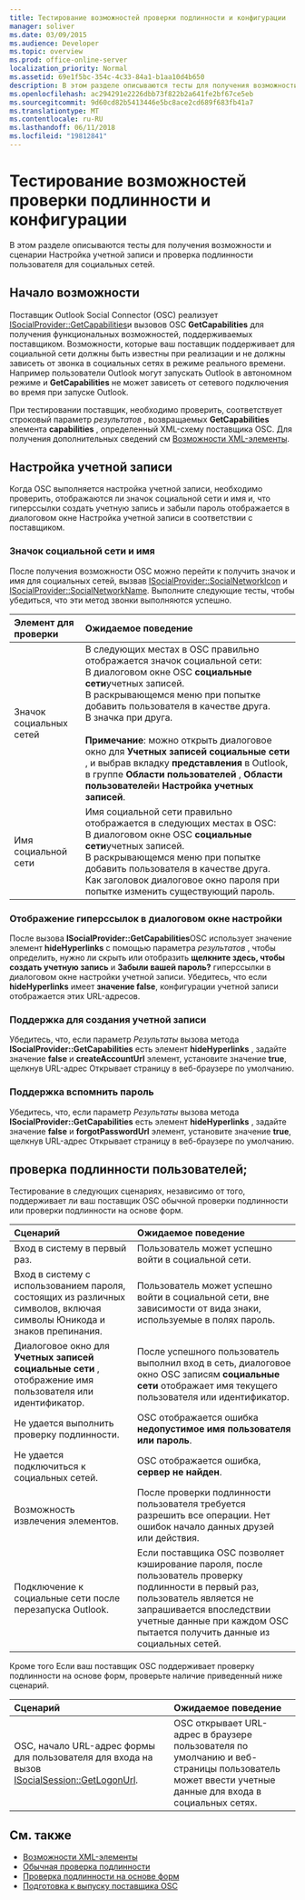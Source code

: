 ```yaml
---
title: Тестирование возможностей проверки подлинности и конфигурации
manager: soliver
ms.date: 03/09/2015
ms.audience: Developer
ms.topic: overview
ms.prod: office-online-server
localization_priority: Normal
ms.assetid: 69e1f5bc-354c-4c33-84a1-b1aa10d4b650
description: В этом разделе описываются тесты для получения возможности и сценарии Настройка учетной записи и проверка подлинности пользователя для социальных сетей.
ms.openlocfilehash: ac294291e2226dbb73f822b2a641fe2bf67ce5eb
ms.sourcegitcommit: 9d60cd82b5413446e5bc8ace2cd689f683fb41a7
ms.translationtype: MT
ms.contentlocale: ru-RU
ms.lasthandoff: 06/11/2018
ms.locfileid: "19812841"
---
```

# <a name="testing-capabilities-authentication-and-configuration"></a>Тестирование возможностей проверки подлинности и конфигурации

В этом разделе описываются тесты для получения возможности и сценарии Настройка учетной записи и проверка подлинности пользователя для социальных сетей.
  
## <a name="getting-capabilities"></a>Начало возможности

Поставщик Outlook Social Connector (OSC) реализует [ISocialProvider::GetCapabilities](isocialprovider-getcapabilities.md)и вызовов OSC **GetCapabilities** для получения функциональных возможностей, поддерживаемых поставщиком. Возможности, которые ваш поставщик поддерживает для социальной сети должны быть известны при реализации и не должны зависеть от звонка в социальных сетях в режиме реального времени. Например пользователи Outlook могут запускать Outlook в автономном режиме и **GetCapabilities** не может зависеть от сетевого подключения во время при запуске Outlook. 
  
При тестировании поставщик, необходимо проверить, соответствует строковый параметр _результатов_ , возвращаемых **GetCapabilities** элемента **capabilities** , определенный XML-схему поставщика OSC. Для получения дополнительных сведений см [Возможности XML-элементы](capabilities-xml-elements.md).
  
## <a name="configuring-an-account"></a>Настройка учетной записи

Когда OSC выполняется настройка учетной записи, необходимо проверить, отображаются ли значок социальной сети и имя и, что гиперссылки создать учетную запись и забыли пароль отображается в диалоговом окне Настройка учетной записи в соответствии с поставщиком.
  
### <a name="social-network-icon-and-name"></a>Значок социальной сети и имя

После получения возможности OSC можно перейти к получить значок и имя для социальных сетей, вызвав [ISocialProvider::SocialNetworkIcon](isocialprovider-socialnetworkicon.md) и [ISocialProvider::SocialNetworkName](isocialprovider-socialnetworkname.md). Выполните следующие тесты, чтобы убедиться, что эти метод звонки выполняются успешно.
  
|**Элемент для проверки**|**Ожидаемое поведение**|
|:-----|:-----|
|Значок социальных сетей  <br/> | В следующих местах в OSC правильно отображается значок социальной сети:  <br/>  В диалоговом окне OSC **социальные сети**учетных записей.  <br/>  В раскрывающемся меню при попытке добавить пользователя в качестве друга.  <br/>  В значка при друга.  <br/> <br/>**Примечание**: можно открыть диалоговое окно для **Учетных записей социальные сети** , и выбрав вкладку **представления** в Outlook, в группе **Области пользователей** , **Области пользователей**и **Настройка учетных записей**.           |
|Имя социальной сети  <br/> | Имя социальной сети правильно отображается в следующих местах в OSC:  <br/>  В диалоговом окне OSC **социальные сети**учетных записей.  <br/>  В раскрывающемся меню при попытке добавить пользователя в качестве друга.  <br/>  Как заголовок диалоговое окно пароля при попытке изменить существующий пароль.  <br/> |
   
### <a name="showing-hyperlinks-in-configuration-dialog"></a>Отображение гиперссылок в диалоговом окне настройки

После вызова **ISocialProvider::GetCapabilities**OSC использует значение элемент **hideHyperlinks** с помощью параметра _результатов_ , чтобы определить, нужно ли скрыть или отобразить **щелкните здесь, чтобы создать учетную запись** и **Забыли вашей пароль?** гиперссылки в диалоговом окне настройки учетной записи. Убедитесь, что если **hideHyperlinks** имеет **значение false**, конфигурации учетной записи отображается этих URL-адресов.
  
### <a name="support-to-create-account"></a>Поддержка для создания учетной записи

Убедитесь, что, если параметр _Результаты_ вызова метода **ISocialProvider::GetCapabilities** есть элемент **hideHyperlinks** , задайте значение **false** и **createAccountUrl** элемент, установите значение **true**, щелкнув URL-адрес Открывает страницу в веб-браузере по умолчанию.
  
### <a name="support-for-forgotten-password"></a>Поддержка вспомнить пароль

Убедитесь, что, если параметр _Результаты_ вызова метода **ISocialProvider::GetCapabilities** есть элемент **hideHyperlinks** , задайте значение **false** и **forgotPasswordUrl** элемент, установите значение **true**, щелкнув URL-адрес Открывает страницу в веб-браузере по умолчанию.
  
## <a name="authenticating-users"></a>проверка подлинности пользователей;

Тестирование в следующих сценариях, независимо от того, поддерживает ли ваш поставщик OSC обычной проверки подлинности или проверки подлинности на основе форм.
  
|**Сценарий**|**Ожидаемое поведение**|
|:-----|:-----|
|Вход в систему в первый раз.  <br/> |Пользователь может успешно войти в социальной сети.  <br/> |
|Вход в систему с использованием пароля, состоящих из различных символов, включая символы Юникода и знаков препинания.  <br/> |Пользователь может успешно войти в социальной сети, вне зависимости от вида знаки, используемые в полях пароль.  <br/> |
|Диалоговое окно для **Учетных записей социальные сети** , отображение имя пользователя или идентификатор.  <br/> |После успешного пользователь выполнил вход в сеть, диалоговое окно OSC записям **социальные сети** отображает имя текущего пользователя или идентификатор.  <br/> |
|Не удается выполнить проверку подлинности.  <br/> |OSC отображается ошибка **недопустимое имя пользователя или пароль**.  <br/> |
|Не удается подключиться к социальных сетей.  <br/> |OSC отображается ошибка, **сервер не найден**.  <br/> |
|Возможность извлечения элементов.  <br/> |После проверки подлинности пользователя требуется разрешить все операции. Нет ошибок начало данных друзей или действия.  <br/> |
|Подключение к социальные сети после перезапуска Outlook.  <br/> |Если поставщика OSC позволяет кэширование пароля, после пользователь проверку подлинности в первый раз, пользователь является не запрашивается впоследствии учетные данные при каждом OSC пытается получить данные из социальных сетей.  <br/> |
   
Кроме того Если ваш поставщик OSC поддерживает проверку подлинности на основе форм, проверьте наличие приведенный ниже сценарий.
  
|**Сценарий**|**Ожидаемое поведение**|
|:-----|:-----|
|OSC, начало URL-адрес формы для пользователя для входа на вызов [ISocialSession::GetLogonUrl](isocialsession-getlogonurl.md).  <br/> |OSC открывает URL-адрес в браузере пользователя по умолчанию и веб-страницы пользователь может ввести учетные данные для входа в социальных сетях.  <br/> |
   
## <a name="see-also"></a>См. также

- [Возможности XML-элементы](capabilities-xml-elements.md)  
- [Обычная проверка подлинности](basic-authentication.md) 
- [Проверка подлинности на основе форм](forms-based-authentication.md)
- [Подготовка к выпуску поставщика OSC](getting-ready-to-release-an-osc-provider.md)

